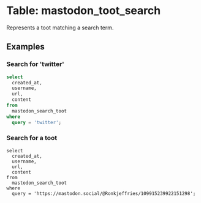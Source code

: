 # Table: mastodon_toot_search

Represents a toot matching a search term.

## Examples

### Search for 'twitter'

```sql
select
  created_at,
  username,
  url,
  content
from
  mastodon_search_toot
where
  query = 'twitter';
```

### Search for a toot

```
select
  created_at,
  username,
  url,
  content
from
  mastodon_search_toot
where
  query = 'https://mastodon.social/@Ronkjeffries/109915239922151298';
```


